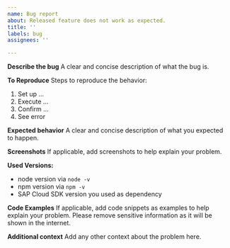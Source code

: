 ```yaml
---
name: Bug report
about: Released feature does not work as expected.
title: ''
labels: bug
assignees: ''

---
```


**Describe the bug**
A clear and concise description of what the bug is.

**To Reproduce**
Steps to reproduce the behavior:
1. Set up ...
2. Execute ...
3. Confirm ...
4. See error

**Expected behavior**
A clear and concise description of what you expected to happen.

**Screenshots**
If applicable, add screenshots to help explain your problem.

**Used Versions:**
 - node version via `node -v`
 - npm version via `npm -v`
 - SAP Cloud SDK version you used as dependency

**Code Examples**
If applicable, add code snippets as examples to help explain your problem. Please remove sensitive information as it will be shown in the internet.

**Additional context**
Add any other context about the problem here.
